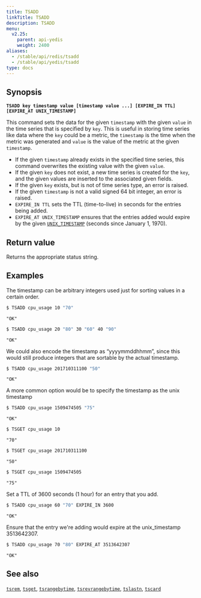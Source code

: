 ```yaml
---
title: TSADD
linkTitle: TSADD
description: TSADD
menu:
  v2.25:
    parent: api-yedis
    weight: 2400
aliases:
  - /stable/api/redis/tsadd
  - /stable/api/yedis/tsadd
type: docs
---
```


## Synopsis

**`TSADD key timestamp value [timestamp value ...] [EXPIRE_IN TTL] [EXPIRE_AT UNIX_TIMESTAMP]`**

This command sets the data for the given `timestamp` with the given `value` in the time series that
is specified by `key`. This is useful in storing time series like data where the `key` could be a
metric, the `timestamp` is the time when the metric was generated and `value` is the value of the
metric at the given `timestamp`.

- If the given `timestamp` already exists in the specified time series, this command overwrites the existing value with the given `value`.
- If the given `key` does not exist, a new time series is created for the `key`, and the given values are inserted to the associated given fields.
- If the given `key` exists, but is not of time series type, an error is raised.
- If the given `timestamp` is not a valid signed 64 bit integer, an error is raised.
- `EXPIRE_IN TTL` sets the TTL (time-to-live) in seconds for the entries being added.
- `EXPIRE_AT UNIX_TIMESTAMP` ensures that the entries added would expire by the given [`UNIX_TIMESTAMP`](https://en.wikipedia.org/wiki/Unix_time) (seconds since January 1, 1970).

## Return value

Returns the appropriate status string.

## Examples

The timestamp can be arbitrary integers used just for sorting values in a certain order.

```sh
$ TSADD cpu_usage 10 "70"
```

```
"OK"
```

```sh
$ TSADD cpu_usage 20 "80" 30 "60" 40 "90"
```

```
"OK"
```

We could also encode the timestamp as “yyyymmddhhmm”, since this would still produce integers that are sortable by the actual timestamp.

```sh
$ TSADD cpu_usage 201710311100 "50"
```

```
"OK"
```
A more common option would be to specify the timestamp as the unix timestamp

```sh
$ TSADD cpu_usage 1509474505 "75"
```

```
"OK"
```

```sh
$ TSGET cpu_usage 10
```

```
"70"
```

```sh
$ TSGET cpu_usage 201710311100
```

```
"50"
```

```sh
$ TSGET cpu_usage 1509474505
```

```
"75"
```
Set a TTL of 3600 seconds (1 hour) for an entry that you add.

```sh
$ TSADD cpu_usage 60 "70" EXPIRE_IN 3600
```

```
"OK"
```
Ensure that the entry we're adding would expire at the unix_timestamp 3513642307.

```sh
$ TSADD cpu_usage 70 "80" EXPIRE_AT 3513642307
```

```
"OK"
```

## See also
[`tsrem`](../tsrem/), [`tsget`](../tsget/), [`tsrangebytime`](../tsrangebytime/),
[`tsrevrangebytime`](../tsrevrangebytime/), [`tslastn`](../tslastn/), [`tscard`](../tscard/)
